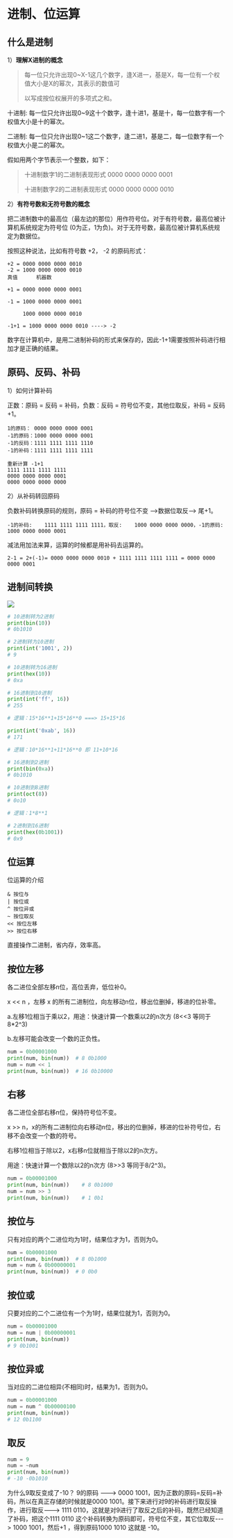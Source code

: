 # 进制、位运算

## 什么是进制

1）**理解X进制的概念**

> 每一位只允许出现0~X-1这几个数字，逢X进一，基是X，每一位有一个权值大小是X的幂次，其表示的数值可
>
> 以写成按位权展开的多项式之和。

十进制: 每一位只允许出现0~9这十个数字，逢十进1，基是十，每一位数字有一个权值大小是十的幂次。

二进制: 每一位只允许出现0~1这二个数字，逢二进1，基是二，每一位数字有一个权值大小是二的幂次。

假如用两个字节表示一个整数，如下：

> 十进制数字1的二进制表现形式            0000 0000 0000 0001
>
> 十进制数字2的二进制表现形式            0000 0000 0000 0010

2）**有符号数和无符号数的概念**

把二进制数中的最高位（最左边的那位）用作符号位。对于有符号数，最高位被计算机系统规定为符号位 (0为正，1为负)。对于无符号数，最高位被计算机系统规定为数据位。

按照这种说法，比如有符号数 +2， -2 的原码形式：

```
+2 = 0000 0000 0000 0010
-2 = 1000 0000 0000 0010
真值      机器数
```

```
+1 = 0000 0000 0000 0001

-1 = 1000 0000 0000 0001

	 1000 0000 0000 0010

-1+1 = 1000 0000 0000 0010 ----> -2

```

数字在计算机中，是用二进制补码的形式来保存的，因此-1+1需要按照补码进行相加才是正确的结果。

## 原码、反码、补码

1）如何计算补码

正数：原码 = 反码 = 补码，负数：反码 = 符号位不变，其他位取反，补码 = 反码+1。

```
1的原码： 0000 0000 0000 0001
-1的原码：1000 0000 0000 0001
-1的反码：1111 1111 1111 1110
-1的补码：1111 1111 1111 1111

重新计算 -1+1
1111 1111 1111 1111
0000 0000 0000 0001
0000 0000 0000 0000
```

2）从补码转回原码

负数补码转换原码的规则，原码 = 补码的符号位不变 -->数据位取反--> 尾+1。

```
-1的补码:    1111 1111 1111 1111，取反:    1000 0000 0000 0000，-1的原码:   1000 0000 0000 0001
```

减法用加法来算，运算的时候都是用补码去运算的。

```
2-1 = 2+(-1)= 0000 0000 0000 0010 + 1111 1111 1111 1111 = 0000 0000 0000 0001
```



## 进制间转换

![](images/trans.png)



```python
# 10进制转为2进制
print(bin(10))
# 0b1010

# 2进制转为10进制
print(int('1001', 2))
# 9

# 10进制转为16进制
print(hex(10))
# 0xa

# 16进制到10进制
print(int('ff', 16))
# 255

# 逻辑：15*16**1+15*16**0 ===> 15+15*16

print(int('0xab', 16))
# 171

# 逻辑：10*16**1+11*16**0 即 11+10*16

# 16进制到2进制
print(bin(0xa))
# 0b1010

# 10进制到8进制
print(oct(8))
# 0o10

# 逻辑：1*8**1

# 2进制到16进制
print(hex(0b1001))
# 0x9
```

## 位运算

位运算的介绍

```
& 按位与
| 按位或
^ 按位异或
~ 按位取反
<< 按位左移
>> 按位右移
```

直接操作二进制，省内存，效率高。

## **按位左移**

各二进位全部左移n位，高位丢弃，低位补0。

x << n ，左移 x 的所有二进制位，向左移动n位，移出位删掉，移进的位补零。

a.左移1位相当于乘以2，用途：快速计算一个数乘以2的n次方 (8<<3 等同于8*2^3)

b.左移可能会改变一个数的正负性。

```python
num = 0b00001000
print(num, bin(num))  # 8 0b1000
num = num << 1
print(num, bin(num))  # 16 0b10000
```

## **右移**

各二进位全部右移n位，保持符号位不变。

x >> n，x的所有二进制位向右移动n位，移出的位删掉，移进的位补符号位，右移不会改变一个数的符号。

右移1位相当于除以2，x右移n位就相当于除以2的n次方。

用途：快速计算一个数除以2的n次方 (8>>3 等同于8/2^3)。

```python
num = 0b00001000
print(num, bin(num))    # 8 0b1000
num = num >> 3
print(num, bin(num))    # 1 0b1
```

## 按位与

只有对应的两个二进位均为1时，结果位才为1，否则为0。

```python
num = 0b00001000
print(num, bin(num))  # 8 0b1000
num = num & 0b00000001
print(num, bin(num))  # 0 0b0
```

## 按位或

只要对应的二个二进位有一个为1时，结果位就为1，否则为0。

```python
num = 0b00001000
num = num | 0b00000001
print(num, bin(num))
# 9 0b1001
```

## 按位异或

当对应的二进位相异(不相同)时，结果为1，否则为0。

```python
num = 0b00001000
num = num ^ 0b00000100
print(num, bin(num))
# 12 0b1100
```

## 取反

```python
num = 9
num = ~num
print(num, bin(num))
# -10 -0b1010
```

为什么9取反变成了-10？
9的原码 ---> 0000 1001，因为正数的原码=反码=补码，所以在真正存储的时候就是0000 1001。接下来进行对9的补码进行取反操作，进行取反---> 1111 0110，这就是对9进行了取反之后的补码，既然已经知道了补码，把这个1111 0110 这个补码转换为原码即可，符号位不变，其它位取反---> 1000 1001，然后+1 ，得到原码1000 1010 这就是 -10。